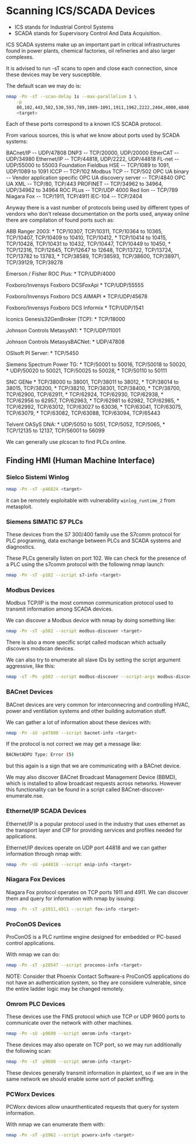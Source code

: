 # Scanning ICS/SCADA Devices

* ICS stands for Industrial Control Systems
* SCADA stands for Supervisory Control And Data Acquisition.

ICS SCADA systems make up an important part in critical infrastructures found in
power plants, chemical factories, oil refineries and also larger complexes.


It is advised to run -sT scans to open and close each connection, since these
devices may be very susceptible.

The default scan we may do is:

```sh
nmap -Pn -sT --scan-delay 1s --max-parallelism 1 \
    -p
    80,102,443,502,530,593,789,1089-1091,1911,1962,2222,2404,4000,4840,4843,4911,9600,19999,20000,20547,34962-34964,34980,44818,46823,46824,55000-55003 \
    <target>
```

Each of these ports correspond to a known ICS SCADA protocol. 

From various sources, this is what we know about ports used by SCADA systems:

BACnet/IP               -- UDP/47808
DNP3                    -- TCP/20000, UDP/20000
EtherCAT                -- UDP/34980
Ethernet/IP             -- TCP/44818, UDP/2222, UDP/44818
FL-net                  -- UDP/55000 to 55003
Foundation Fieldbus HSE -- TCP/1089 to 1091, UDP/1089 to 1091 
ICCP                    -- TCP/102
Modbus TCP              -- TCP/502
OPC UA binary           -- Vendor application specific
OPC UA discovery server -- TCP/4840
OPC UA XML              -- TCP/80, TCP/443
PROFINET                -- TCP/34962 to 34964, UDP/34962 to 34964
ROC PLus                -- TCP/UDP 4000
Red lion                -- TCP/789
Niagara Fox             -- TCP/1911, TCP/4911
IEC-104                 -- TCP/2404

Anyway there is a vast number of protocols being used by different types of
vendors who don't release documentation on the ports used, anyway online there
are compilation of found ports such as:

ABB Ranger 2003:
    * TCP/10307, TCP/10311, TCP/10364 to 10365, TCP/10407, TCP/10409 to 10410, TCP/10412, 
    * TCP/10414 to 10415, TCP/10428, TCP/10431 to 10432, TCP/10447, TCP/10449 to 10450,
    * TCP/12316, TCP/12645, TCP/12647 to 12648, TCP/13722, TCP/13724, TCP/13782 to 13783,
    * TCP/38589, TCP/38593, TCP/38600, TCP/38971, TCP/39129, TCP/39278

Emerson / Fisher ROC Plus:
    * TCP/UDP/4000

Foxboro/Invensys Foxboro DCSFoxApi
    * TCP/UDP/55555

Foxboro/Invensys Foxboro DCS AIMAPI
    * TCP/UDP/45678

Foxboro/Invensys Foxboro DCS Informix
    * TCP/UDP/1541

Iconics Genesis32GenBroker (TCP):
    * TCP/18000

Johnson Controls MetasysN1:
    * TCP/UDP/11001

Johnson Controls MetasysBACNet: 
    * UDP/47808

OSIsoft PI Server:
    * TCP/5450

Siemens Spectrum Power TG:
    * TCP/50001 to 50016, TCP/50018 to 50020,
    * UDP/50020 to 50021, TCP/50025 to 50028,
    * TCP/50110 to 50111

SNC GENe
    * TCP/38000 to 38001, TCP/38011 to 38012,
    * TCP/38014 to 38015, TCP/38200,
    * TCP/38210, TCP/38301, TCP/38400,
    * TCP/38700, TCP/62900, TCP/62911,
    * TCP/62924, TCP/62930, TCP/62938,
    * TCP/62956 to 62957, TCP/62963,
    * TCP/62981 to 62982, TCP/62985,
    * TCP/62992, TCP/63012, TCP/63027 to 63036,
    * TCP/63041, TCP/63075, TCP/63079,
    * TCP/63082, TCP/63088, TCP/63094, TCP/65443

Telvent OASyS DNA:
    * UDP/5050 to 5051, TCP/5052, TCP/5065,
    * TCP/12135 to 12137, TCP/56001 to 56099

We can generally use plcscan to find PLCs online.


## Finding HMI (Human Machine Interface) 

### Sielco Sistemi Winlog
```sh
nmap -Pn -sT -p46824 <target>
```

it can be remotely exploitable with vulnerability `winlog_runtime_2` from
metasploit.

### Siemens SIMATIC S7 PLCs
These devices from the S7 300/400 family use the S7comm protocol for PLC
programing, data exchange between PLCs and SCADA systems and diagnostics.

These PLCs generally listen on port 102.
We can check for the presence of a PLC using the s7comm protocol with the
following nmap launch:

```sh
nmap -Pn -sT -p102 --script s7-info <target>
```

### Modbus Devices
Modbus TCP/IP is the most common communication protocol used to transmit
information among SCADA devices.

We can discover a Modbus device with nmap by doing something like:

```sh
nmap -Pn -sT -p502 --script modbus-discover <target>
```

There is also a more specific script called modscan which actually discovers
modscan devices.

We can also try to enumerate all slave IDs by setting the script argument
aggressive, like this:

```sh
nmap -sT -Pn -p502 --script modbus-discover --script-args modbus-discover.aggressive=true <target>
```

### BACnet Devices

BACnet devices are very common for interconnecring and controlling HVAC, power
and ventilation systems and other building automation stuff.

We can gather a lot of information about these devices with:

```sh
nmap -Pn -sU -p47808 --script bacnet-info <target>
```
If the protocol is not correct we may get a message like:
```sh
BACNetADPU Type: Error (5)
```
but this again is a sign that we are communicating with a BACnet device.

We may also discover BACnet Broadcast Management Device (BBMD), which is
installed to allow broadcast requests across networks. However this
functionality can be found in a script called BACnet-discover-enumerate.nse.

### Ethernet/IP SCADA Devices
Ethernet/IP is a popular protocol used in the industry that uses ethernet as the
transport layer and CIP for providing services and profiles needed for
applications.

Ethernet/IP devices operate on UDP port 44818 and we can gather information
through nmap with:

```sh
nmap -Pn -sU -p44818 --script enip-info <target>
```

### Niagara Fox Devices


Niagara Fox protocol operates on TCP ports 1911 and 4911.
We can discover them and query for information with nmap by issuing:
```sh
nmap -Pn -sT -p1911,4911 --script fox-info <target>
```

### ProConOS Devices

ProConOS is a PLC runtime engine designed for embedded or PC-based control
applications.

With nmap we can do:
```sh
nmap -Pn -sT -p20547 --script proconos-info <target>
```

NOTE: Consider that Phoenix Contact Software-s ProConOS applications do not have
an authentication system, so they are considere vulnerable, since the entire
ladder logic may be changed remotely.

### Omrom PLC Devices

These devices use the FINS protocol which use TCP or UDP 9600 ports to communicate
over the network with other machines.

```sh
nmap -Pn -sU -p9600 --script omrom-info <target>
```

These devices may also operate on TCP port, so we may run additionally the
following scan:
```sh
nmap -Pn -sT -p9600 --script omrom-info <target>
```
These devices generally transmit information in plaintext, so if we are in the
same network we should enable some sort of packet sniffing.


### PCWorx Devices

PCWorx devices allow unaunthenticated requests that query for system
information.

With nmap we can enumerate them with:
```sh
nmap -Pn -sT -p1962 --script pcworx-info <target>
```









